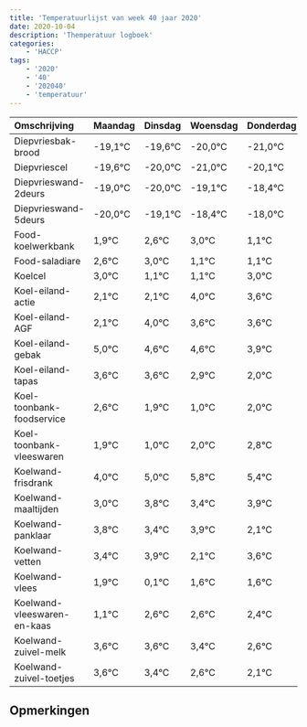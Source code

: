 ```yaml
---
title: 'Temperatuurlijst van week 40 jaar 2020'
date: 2020-10-04
description: 'Themperatuur logboek'
categories:
    - 'HACCP'
tags:
    - '2020'
    - '40'
    - '202040'
    - 'temperatuur'
---
```

|Omschrijving|Maandag|Dinsdag|Woensdag|Donderdag|Vrijdag|Zaterdag|Zondag|
|:---|:---|:---|:---|:---|:---|:---|:---|
|Diepvriesbak-brood|-19,1°C|-19,6°C|-20,0°C|-21,0°C|-20,1°C|-19,4°C|-19,0°C|
|Diepvriescel|-19,6°C|-20,0°C|-21,0°C|-20,1°C|-19,4°C|-19,0°C|-20,9°C|
|Diepvrieswand-2deurs|-19,0°C|-20,0°C|-19,1°C|-18,4°C|-18,0°C|-19,9°C|-19,9°C|
|Diepvrieswand-5deurs|-20,0°C|-19,1°C|-18,4°C|-18,0°C|-19,9°C|-19,9°C|-18,0°C|
|Food-koelwerkbank|1,9°C|2,6°C|3,0°C|1,1°C|1,1°C|3,0°C|2,6°C|
|Food-saladiare|2,6°C|3,0°C|1,1°C|1,1°C|3,0°C|2,6°C|2,6°C|
|Koelcel|3,0°C|1,1°C|1,1°C|3,0°C|2,6°C|2,6°C|1,9°C|
|Koel-eiland-actie|2,1°C|2,1°C|4,0°C|3,6°C|3,6°C|2,9°C|2,0°C|
|Koel-eiland-AGF|2,1°C|4,0°C|3,6°C|3,6°C|2,9°C|2,0°C|3,0°C|
|Koel-eiland-gebak|5,0°C|4,6°C|4,6°C|3,9°C|3,0°C|4,0°C|4,8°C|
|Koel-eiland-tapas|3,6°C|3,6°C|2,9°C|2,0°C|3,0°C|3,8°C|3,4°C|
|Koel-toonbank-foodservice|2,6°C|1,9°C|1,0°C|2,0°C|2,8°C|2,4°C|2,9°C|
|Koel-toonbank-vleeswaren|1,9°C|1,0°C|2,0°C|2,8°C|2,4°C|2,9°C|1,1°C|
|Koelwand-frisdrank|4,0°C|5,0°C|5,8°C|5,4°C|5,9°C|4,1°C|5,6°C|
|Koelwand-maaltijden|3,0°C|3,8°C|3,4°C|3,9°C|2,1°C|3,6°C|3,6°C|
|Koelwand-panklaar|3,8°C|3,4°C|3,9°C|2,1°C|3,6°C|3,6°C|3,4°C|
|Koelwand-vetten|3,4°C|3,9°C|2,1°C|3,6°C|3,6°C|3,4°C|2,6°C|
|Koelwand-vlees|1,9°C|0,1°C|1,6°C|1,6°C|1,4°C|0,6°C|0,1°C|
|Koelwand-vleeswaren-en-kaas|1,1°C|2,6°C|2,6°C|2,4°C|1,6°C|1,1°C|2,3°C|
|Koelwand-zuivel-melk|3,6°C|3,6°C|3,4°C|2,6°C|2,1°C|3,3°C|2,5°C|
|Koelwand-zuivel-toetjes|3,6°C|3,4°C|2,6°C|2,1°C|3,3°C|2,5°C|3,6°C|

## Opmerkingen


